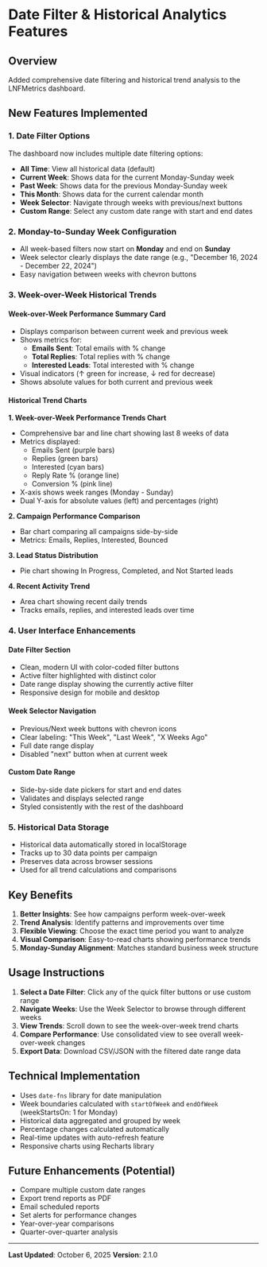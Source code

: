 # Date Filter & Historical Analytics Features

## Overview
Added comprehensive date filtering and historical trend analysis to the LNFMetrics dashboard.

## New Features Implemented

### 1. Date Filter Options
The dashboard now includes multiple date filtering options:

- **All Time**: View all historical data (default)
- **Current Week**: Shows data for the current Monday-Sunday week
- **Past Week**: Shows data for the previous Monday-Sunday week  
- **This Month**: Shows data for the current calendar month
- **Week Selector**: Navigate through weeks with previous/next buttons
- **Custom Range**: Select any custom date range with start and end dates

### 2. Monday-to-Sunday Week Configuration
- All week-based filters now start on **Monday** and end on **Sunday**
- Week selector clearly displays the date range (e.g., "December 16, 2024 - December 22, 2024")
- Easy navigation between weeks with chevron buttons

### 3. Week-over-Week Historical Trends

#### Week-over-Week Performance Summary Card
- Displays comparison between current week and previous week
- Shows metrics for:
  - **Emails Sent**: Total emails with % change
  - **Total Replies**: Total replies with % change
  - **Interested Leads**: Total interested with % change
- Visual indicators (↑ green for increase, ↓ red for decrease)
- Shows absolute values for both current and previous week

#### Historical Trend Charts

**1. Week-over-Week Performance Trends Chart**
- Comprehensive bar and line chart showing last 8 weeks of data
- Metrics displayed:
  - Emails Sent (purple bars)
  - Replies (green bars)
  - Interested (cyan bars)
  - Reply Rate % (orange line)
  - Conversion % (pink line)
- X-axis shows week ranges (Monday - Sunday)
- Dual Y-axis for absolute values (left) and percentages (right)

**2. Campaign Performance Comparison**
- Bar chart comparing all campaigns side-by-side
- Metrics: Emails, Replies, Interested, Bounced

**3. Lead Status Distribution**
- Pie chart showing In Progress, Completed, and Not Started leads

**4. Recent Activity Trend**
- Area chart showing recent daily trends
- Tracks emails, replies, and interested leads over time

### 4. User Interface Enhancements

#### Date Filter Section
- Clean, modern UI with color-coded filter buttons
- Active filter highlighted with distinct color
- Date range display showing the currently active filter
- Responsive design for mobile and desktop

#### Week Selector Navigation
- Previous/Next week buttons with chevron icons
- Clear labeling: "This Week", "Last Week", "X Weeks Ago"
- Full date range display
- Disabled "next" button when at current week

#### Custom Date Range
- Side-by-side date pickers for start and end dates
- Validates and displays selected range
- Styled consistently with the rest of the dashboard

### 5. Historical Data Storage
- Historical data automatically stored in localStorage
- Tracks up to 30 data points per campaign
- Preserves data across browser sessions
- Used for all trend calculations and comparisons

## Key Benefits

1. **Better Insights**: See how campaigns perform week-over-week
2. **Trend Analysis**: Identify patterns and improvements over time
3. **Flexible Viewing**: Choose the exact time period you want to analyze
4. **Visual Comparison**: Easy-to-read charts showing performance trends
5. **Monday-Sunday Alignment**: Matches standard business week structure

## Usage Instructions

1. **Select a Date Filter**: Click any of the quick filter buttons or use custom range
2. **Navigate Weeks**: Use the Week Selector to browse through different weeks
3. **View Trends**: Scroll down to see the week-over-week trend charts
4. **Compare Performance**: Use consolidated view to see overall week-over-week changes
5. **Export Data**: Download CSV/JSON with the filtered date range data

## Technical Implementation

- Uses `date-fns` library for date manipulation
- Week boundaries calculated with `startOfWeek` and `endOfWeek` (weekStartsOn: 1 for Monday)
- Historical data aggregated and grouped by week
- Percentage changes calculated automatically
- Real-time updates with auto-refresh feature
- Responsive charts using Recharts library

## Future Enhancements (Potential)

- Compare multiple custom date ranges
- Export trend reports as PDF
- Email scheduled reports
- Set alerts for performance changes
- Year-over-year comparisons
- Quarter-over-quarter analysis

---

**Last Updated**: October 6, 2025
**Version**: 2.1.0

